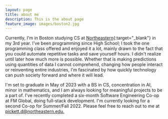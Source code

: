 ```yaml
---
layout: page
title: about me
description: This is the about page
feature_image: images/boston2.jpg
---
```


Currently, I'm in Boston studying CS at [Northeastern](https://www.northeastern.edu/){:target="_blank"} in my 3rd year. I've been programming since High School; I took the one programming class offered and enjoyed it a lot, mainly drawn to the fact that you could automate repetitive tasks and save yourself hours. I didn't realize until later how much more is possible. Whether that is making predictions using quantities of data I cannot comprehend, changing how people interact or reinventing entire industries, I'm fascinated by how quickly technology can push society forward and where it will lead.

I'm set to graduate in May of 2023 with a BS in CS, concentration in AI, minor in mathematics, and I am always looking for meaningful projects to be a part of. I've recently completed a six-month Software Engineering Co-op at FM Global, doing full-stack development. I'm currently looking for a second Co-op for Summer/Fall 2022. Please feel free to reach out to me at [pickett.d@northeastern.edu.](mailto:pickett.d@northeastern.edu)
